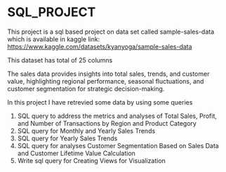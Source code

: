 # SQL_PROJECT
This project is a sql based project on data set called sample-sales-data which is available in kaggle 
link: https://www.kaggle.com/datasets/kyanyoga/sample-sales-data

This dataset has total of 25 columns 

The sales data provides insights into total sales, trends, and customer value, highlighting regional performance, seasonal fluctuations, and customer segmentation for strategic decision-making.

In this project I have retrevied some data by using some queries 

1. SQL query to address the metrics and analyses of Total Sales, Profit, and Number of Transactions by Region and Product Category
2. SQL query for Monthly and Yearly Sales Trends
3. SQL query for Yearly Sales Trends
4. SQL query for analyses Customer Segmentation Based on Sales Data and Customer Lifetime Value Calculation
5. Write sql query for Creating Views for Visualization
